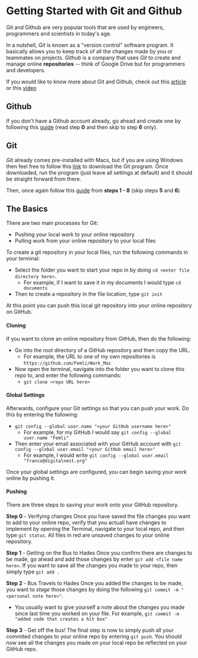 # Getting Started with Git and Github

Git and Github are very popular tools that are used by engineers, programmers and scientists in today's age. 

In a nutshell, *Git* is known as a "version control" software program. It basically allows you to keep track of all the changes made by you or teammates on projects. *Github* is a company that uses *Git* to create and manage online **repositories** -- think of Google Drive but for programmers and developers.

If you would like to know more about Git and Github, check out this [article](https://codeburst.io/git-and-github-in-a-nutshell-b0a3cc06458f) or this [video](https://www.youtube.com/watch?v=uUuTYDg9XoI)

## Github

If you don't have a Github account already, go ahead and create one by following this [guide](https://product.hubspot.com/blog/git-and-github-tutorial-for-beginners) (read step **0** and then skip to step **6** only).

## Git

*Git* already comes pre-installed with Macs, but if you are using Windows then feel free to follow this [link](https://git-scm.com/download/win) to download the Git program. Once downloaded, run the program (just leave all settings at default) and it should be straight forward from there.

Then, once again follow this [guide](https://product.hubspot.com/blog/git-and-github-tutorial-for-beginners) from **steps 1 - 8** (skip steps **5** and **6**)


## The Basics

There are two main processes for Git: 
- Pushing your local work to your online repository
- Pulling work from your online repository to your local files

To create a git repository in your local files, run the following commands in your terminal:

- Select the folder you want to start your repo in by doing `cd <enter file directory here>`. 
  - For example, if I want to save it in my documents I would type `cd documents`
- Then to create a repository in the file location, type `git init`

At this point you can push this local git repository into your online repository on GitHub.

#### Cloning
If you want to clone an online repository from GitHub, then do the following:
- Go into the root directory of a GitHub repository and then copy the URL.
  - For example, the URL to one of my own repositories is `https://github.com/Femli/Work_Mac`
- Now open the terminal, navigate into the folder you want to clone this repo to, and enter the following commands:
  - `git clone <repo URL here>`

#### Global Settings
Afterwards, configure your Git settings so that you can push your work. Do this by entering the following:
- `git config --global user.name "<your GitHub username here>"`
  - For example, for my GitHub I would say `git config --global user.name "Femli"`
- Then enter your email associated with your GitHub account with `git config --global user.email "<your GitHub email here>"`
  - For example, I would write `git config --global user.email "franco@digitalnest.org"`

Once your global settings are configured, you can begin saving your work online by pushing it.

#### Pushing

There are three steps to saving your work onto your GitHub repository.

**Step 0** - Verifying changes
Once you have saved the file changes you want to add to your online repo, verify that you actuall have changes to implement by opening the Terminal, navigate to your local repo, and then type `git status`. All files in red are unsaved changes to your online repository.

**Step 1** - Getting on the Bus to Hades
Once you confirm there are changes to be made, go ahead and add those changes by enter `git add <file name here>`. If you want to save all the changes you made to your repo, then simply type `git add .`

**Step 2** - Bus Travels to Hades
Once you added the changes to be made, you want to *stage* those changes by doing the following `git commit -m "<personal note here>"`.
- You usually want to give yourself a note about the changes you made since last time you worked on your file. For example, `git commit -m "added code that creates a hit box"`

**Step 3** - Get off the bus!
The final step is now to simply push all your commited changes to your online repo by entering `git push`. You should now see all the changes you made on your local repo be reflected on your GitHub repo.




